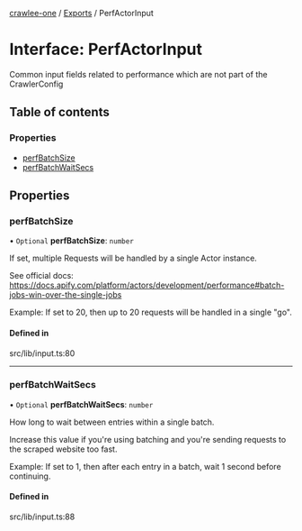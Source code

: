 [crawlee-one](../README.md) / [Exports](../modules.md) / PerfActorInput

# Interface: PerfActorInput

Common input fields related to performance which are not part of the CrawlerConfig

## Table of contents

### Properties

- [perfBatchSize](PerfActorInput.md#perfbatchsize)
- [perfBatchWaitSecs](PerfActorInput.md#perfbatchwaitsecs)

## Properties

### perfBatchSize

• `Optional` **perfBatchSize**: `number`

If set, multiple Requests will be handled by a single Actor instance.

See official docs: https://docs.apify.com/platform/actors/development/performance#batch-jobs-win-over-the-single-jobs

Example: If set to 20, then up to 20 requests will be handled in a single "go".

#### Defined in

src/lib/input.ts:80

___

### perfBatchWaitSecs

• `Optional` **perfBatchWaitSecs**: `number`

How long to wait between entries within a single batch.

Increase this value if you're using batching and you're sending requests to the scraped website too fast.

Example: If set to 1, then after each entry in a batch, wait 1 second before continuing.

#### Defined in

src/lib/input.ts:88
